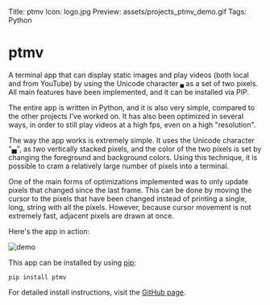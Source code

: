 Title: ptmv
Icon: logo.jpg
Preview: assets/projects_ptmv_demo.gif
Tags: Python

# ptmv

A terminal app that can display static images and play videos (both local and from YouTube) by using the Unicode character `▄` as a set of two pixels. All main features have been implemented, and it can be installed via PIP.

The entire app is written in Python, and it is also very simple, compared to the other projects I've worked on. It has also been optimized in several ways, in order to still play videos at a high fps, even on a high "resolution".

The way the app works is extremely simple. It uses the Unicode character "▄", as two vertically stacked pixels, and the color of the two pixels is set by changing the foreground and background colors. Using this technique, it is possible to cram a relatively large number of pixels into a terminal.

One of the main forms of optimizations implemented was to only update pixels that changed since the last frame. This can be done by moving the cursor to the pixels that have been changed instead of printing a single, long, string with all the pixels. However, because cursor movement is not extremely fast, adjacent pixels are drawn at once.

Here's the app in action:

![demo](assets/projects_ptmv_demo.gif)

This app can be installed by using [pip](https://pypi.org/project/ptmv/):

```
pip install ptmv
```

For detailed install instructions, visit the [GitHub page](https://github.com/kal39/ptmv). 